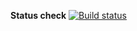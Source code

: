 **Status check** [![Build status](https://ci.appveyor.com/api/projects/status/pff6cj85cxm7ppdj/branch/master?svg=true)](https://ci.appveyor.com/project/tuzova/selenide-1/branch/master)
